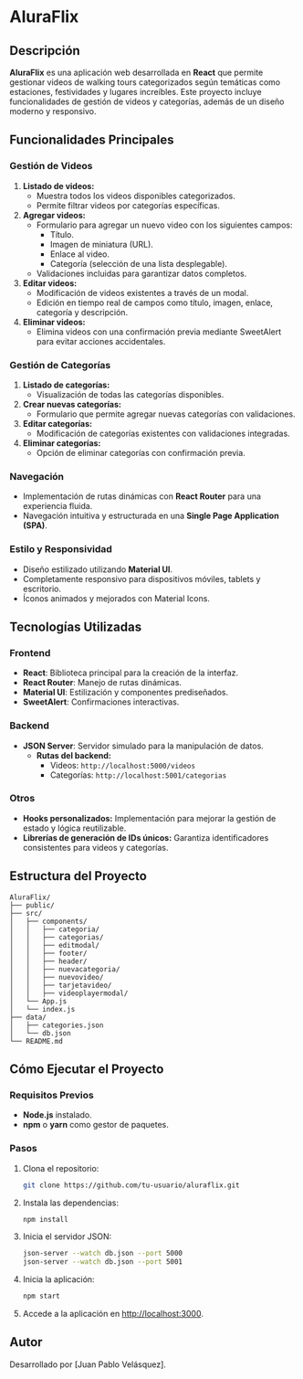 # AluraFlix

## Descripción
**AluraFlix** es una aplicación web desarrollada en **React** que permite gestionar videos de walking tours categorizados según temáticas como estaciones, festividades y lugares increíbles. Este proyecto incluye funcionalidades de gestión de videos y categorías, además de un diseño moderno y responsivo.

## Funcionalidades Principales

### Gestión de Videos
1. **Listado de videos:**
   - Muestra todos los videos disponibles categorizados.
   - Permite filtrar videos por categorías específicas.
2. **Agregar videos:**
   - Formulario para agregar un nuevo video con los siguientes campos:
     - Título.
     - Imagen de miniatura (URL).
     - Enlace al video.
     - Categoría (selección de una lista desplegable).
   - Validaciones incluidas para garantizar datos completos.
3. **Editar videos:**
   - Modificación de videos existentes a través de un modal.
   - Edición en tiempo real de campos como título, imagen, enlace, categoría y descripción.
4. **Eliminar videos:**
   - Elimina videos con una confirmación previa mediante SweetAlert para evitar acciones accidentales.

### Gestión de Categorías
1. **Listado de categorías:**
   - Visualización de todas las categorías disponibles.
2. **Crear nuevas categorías:**
   - Formulario que permite agregar nuevas categorías con validaciones.
3. **Editar categorías:**
   - Modificación de categorías existentes con validaciones integradas.
4. **Eliminar categorías:**
   - Opción de eliminar categorías con confirmación previa.

### Navegación
- Implementación de rutas dinámicas con **React Router** para una experiencia fluida.
- Navegación intuitiva y estructurada en una **Single Page Application (SPA)**.

### Estilo y Responsividad
- Diseño estilizado utilizando **Material UI**.
- Completamente responsivo para dispositivos móviles, tablets y escritorio.
- Íconos animados y mejorados con Material Icons.

## Tecnologías Utilizadas

### Frontend
- **React**: Biblioteca principal para la creación de la interfaz.
- **React Router**: Manejo de rutas dinámicas.
- **Material UI**: Estilización y componentes prediseñados.
- **SweetAlert**: Confirmaciones interactivas.

### Backend
- **JSON Server**: Servidor simulado para la manipulación de datos.
  - **Rutas del backend:**
    - Videos: `http://localhost:5000/videos`
    - Categorías: `http://localhost:5001/categorias`

### Otros
- **Hooks personalizados:** Implementación para mejorar la gestión de estado y lógica reutilizable.
- **Librerías de generación de IDs únicos:** Garantiza identificadores consistentes para videos y categorías.

## Estructura del Proyecto
```
AluraFlix/
├── public/
├── src/
│   ├── components/
│   │   ├── categoria/
│   │   ├── categorias/
│   │   ├── editmodal/
│   │   ├── footer/
│   │   ├── header/
│   │   ├── nuevacategoria/
│   │   ├── nuevovideo/
│   │   ├── tarjetavideo/
│   │   ├── videoplayermodal/
│   └── App.js
│   └── index.js
├── data/
│   ├── categories.json
│   └── db.json
└── README.md
```

## Cómo Ejecutar el Proyecto

### Requisitos Previos
- **Node.js** instalado.
- **npm** o **yarn** como gestor de paquetes.

### Pasos
1. Clona el repositorio:
   ```bash
   git clone https://github.com/tu-usuario/aluraflix.git
   ```
2. Instala las dependencias:
   ```bash
   npm install
   ```
3. Inicia el servidor JSON:
   ```bash
   json-server --watch db.json --port 5000
   json-server --watch db.json --port 5001
   ```
4. Inicia la aplicación:
   ```bash
   npm start
   ```
5. Accede a la aplicación en [http://localhost:3000](http://localhost:3000).

## Autor
Desarrollado por [Juan Pablo Velásquez].

